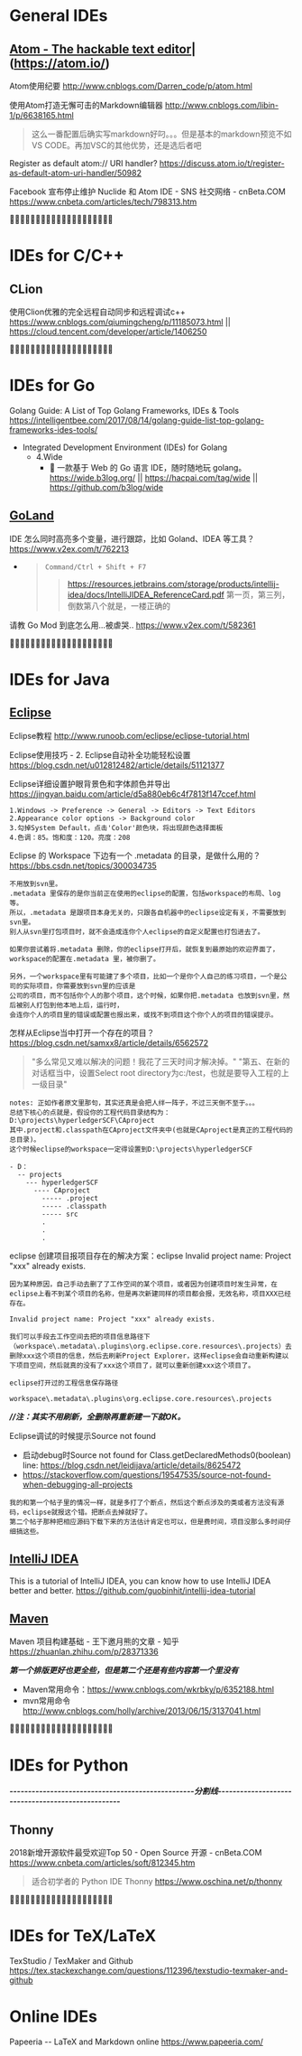 
# General IDEs

## [Atom - The hackable text editor](https://github.com/atom/atom)|(https://atom.io/)

Atom使用纪要
http://www.cnblogs.com/Darren_code/p/atom.html

使用Atom打造无懈可击的Markdown编辑器
http://www.cnblogs.com/libin-1/p/6638165.html
> 这么一番配置后确实写markdown好叼。。。但是基本的markdown预览不如VS CODE。再加VSC的其他优势，还是选后者吧

Register as default atom:// URI handler?
https://discuss.atom.io/t/register-as-default-atom-uri-handler/50982

Facebook 宣布停止维护 Nuclide 和 Atom IDE - SNS 社交网络 - cnBeta.COM https://www.cnbeta.com/articles/tech/798313.htm

:couple::couple::couple::couple::couple::couple::couple::couple::couple::couple::couple::couple::couple::couple::couple::couple::couple::couple::couple::couple:


# IDEs for C/C++

## CLion

使用Clion优雅的完全远程自动同步和远程调试c++ https://www.cnblogs.com/qiumingcheng/p/11185073.html || https://cloud.tencent.com/developer/article/1406250

:couple::couple::couple::couple::couple::couple::couple::couple::couple::couple::couple::couple::couple::couple::couple::couple::couple::couple::couple::couple:

# IDEs for Go

Golang Guide: A List of Top Golang Frameworks, IDEs & Tools https://intelligentbee.com/2017/08/14/golang-guide-list-top-golang-frameworks-ides-tools/
- Integrated Development Environment (IDEs) for Golang
  * 4.Wide
    + 🌈 一款基于 Web 的 Go 语言 IDE，随时随地玩 golang。 https://wide.b3log.org/ || https://hacpai.com/tag/wide || https://github.com/b3log/wide

## [GoLand](https://www.jetbrains.com/go/)

IDE 怎么同时高亮多个变量，进行跟踪，比如 Goland、IDEA 等工具？ https://www.v2ex.com/t/762213
- > `Command/Ctrl + Shift + F7`
  >> https://resources.jetbrains.com/storage/products/intellij-idea/docs/IntelliJIDEA_ReferenceCard.pdf 第一页，第三列，倒数第八个就是，一楼正确的

请教 Go Mod 到底怎么用...被虐哭.. https://www.v2ex.com/t/582361

:couple::couple::couple::couple::couple::couple::couple::couple::couple::couple::couple::couple::couple::couple::couple::couple::couple::couple::couple::couple:


# IDEs for Java

## [Eclipse](https://github.com/eclipse)

Eclipse教程 http://www.runoob.com/eclipse/eclipse-tutorial.html

Eclipse使用技巧 - 2. Eclipse自动补全功能轻松设置 https://blog.csdn.net/u012812482/article/details/51121377

Eclipse详细设置护眼背景色和字体颜色并导出 https://jingyan.baidu.com/article/d5a880eb6c4f7813f147ccef.html
```
1.Windows -> Preference -> General -> Editors -> Text Editors 
2.Appearance color options -> Background color
3.勾掉System Default，点击'Color'颜色块，将出现颜色选择面板
4.色调：85。饱和度：120。亮度：208
```

Eclipse 的 Workspace 下边有一个 .metadata 的目录，是做什么用的？ https://bbs.csdn.net/topics/300034735
```
不用放到svn里。
.metadata 里保存的是你当前正在使用的eclipse的配置，包括workspace的布局、log等。
所以，.metadata 是跟项目本身无关的，只跟各自机器中的eclipse设定有关，不需要放到svn里。
别人从svn里打包项目时，就不会造成连你个人eclipse的自定义配置也打包进去了。

如果你尝试着将.metadata 删除，你的eclipse打开后，就恢复到最原始的欢迎界面了，workspace的配置在.metadata 里，被你删了。

另外，一个workspace里有可能建了多个项目，比如一个是你个人自己的练习项目，一个是公司的实际项目，你需要放到svn里的应该是
公司的项目，而不包括你个人的那个项目，这个时候，如果你把.metadata 也放到svn里，然后被别人打包到他本地上后，运行时，
会连你个人的项目里的错误或配置也报出来，或找不到项目这个你个人的项目的错误提示。
```

怎样从Eclipse当中打开一个存在的项目？ https://blog.csdn.net/samxx8/article/details/6562572
> "多么常见又难以解决的问题！我花了三天时间才解决掉。"
> "第五、在新的对话框当中，设置Select root directory为c:/test‍，也就是要导入工程的上一级目录"
```
notes: 正如作者原文里那句，其实还真是会把人绊一阵子，不过三天倒不至于。。。
总结下核心的点就是，假设你的工程代码目录结构为：
D:\projects\hyperledgerSCF\CAproject
其中.project和.classpath在CAproject文件夹中(也就是CAproject是真正的工程代码的总目录)。
这个时候eclipse的workspace一定得设置到D:\projects\hyperledgerSCF

- D：
  -- projects
    --- hyperledgerSCF
      ---- CAproject
        ----- .project
        ----- .classpath
        ----- src
        .
        .
        .
```

eclipse 创建项目报项目存在的解决方案：eclipse Invalid project name: Project "xxx" already exists.
```
因为某种原因，自己手动去删了了工作空间的某个项目，或者因为创建项目时发生异常，在eclipse上看不到某个项目的名称，但是再次新建同样的项目都会报，无效名称，项目XXX已经存在。

Invalid project name: Project "xxx" already exists.

我们可以手段去工作空间去把的项目信息路径下（workspace\.metadata\.plugins\org.eclipse.core.resources\.projects）去删除xxx这个项目的信息，然后去刷新Project Explorer，这样eclipse会自动重新构建以下项目空间，然后就真的没有了xxx这个项目了，就可以重新创建xxx这个项目了。

eclipse打开过的工程信息保存路径

workspace\.metadata\.plugins\org.eclipse.core.resources\.projects
```
***//注：其实不用刷新，全删除再重新建一下就OK。***

Eclipse调试的时候提示Source not found
- 启动debug时Source not found for Class<T>.getDeclaredMethods0(boolean) line: https://blog.csdn.net/leidijava/article/details/8625472
- https://stackoverflow.com/questions/19547535/source-not-found-when-debugging-all-projects
```
我的和第一个帖子里的情况一样，就是多打了个断点，然后这个断点涉及的类或者方法没有源码，eclipse就报这个错。把断点去掉就好了。
第二个帖子那种把相应源码下载下来的方法估计肯定也可以，但是费时间，项目没那么多时间仔细搞这些。
```

## [IntelliJ IDEA](https://github.com/JetBrains/intellij-community)

This is a tutorial of IntelliJ IDEA, you can know how to use IntelliJ IDEA better and better. https://github.com/guobinhit/intellij-idea-tutorial

## [Maven](https://github.com/apache/maven)

Maven 项目构建基础 - 王下邀月熊的文章 - 知乎 https://zhuanlan.zhihu.com/p/28371336

***第一个排版更好也更全些，但是第二个还是有些内容第一个里没有***
- Maven常用命令：https://www.cnblogs.com/wkrbky/p/6352188.html
- mvn常用命令 http://www.cnblogs.com/holly/archive/2013/06/15/3137041.html

:couple::couple::couple::couple::couple::couple::couple::couple::couple::couple::couple::couple::couple::couple::couple::couple::couple::couple::couple::couple:

# IDEs for Python

***--------------------------------------------------分割线--------------------------------------------------***

## Thonny

2018新增开源软件最受欢迎Top 50 - Open Source 开源 - cnBeta.COM https://www.cnbeta.com/articles/soft/812345.htm
> 适合初学者的 Python IDE Thonny https://www.oschina.net/p/thonny

:couple::couple::couple::couple::couple::couple::couple::couple::couple::couple::couple::couple::couple::couple::couple::couple::couple::couple::couple::couple:

# IDEs for TeX/LaTeX

TexStudio / TexMaker and Github https://tex.stackexchange.com/questions/112396/texstudio-texmaker-and-github


# Online IDEs

Papeeria -- LaTeX and Markdown online https://www.papeeria.com/
